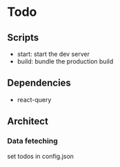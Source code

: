 # Todo

## Scripts

- start: start the dev server
- build: bundle the production build

## Dependencies

- react-query

## Architect

### Data feteching

set todos in config.json
